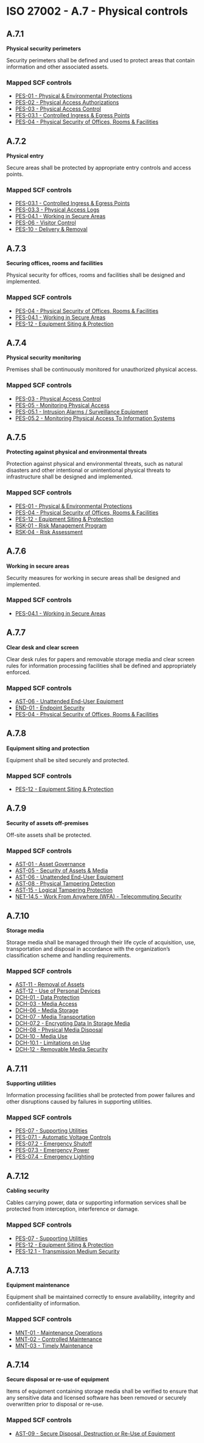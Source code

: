# ISO 27002 - A.7 - Physical controls
## A.7.1
**Physical security perimeters**

Security perimeters shall be defined and used to protect areas that contain information and other associated assets.
  
### Mapped SCF controls
- [PES-01 - Physical & Environmental Protections](../scf/pes-01-physical&environmentalprotections.md)
- [PES-02 - Physical Access Authorizations](../scf/pes-02-physicalaccessauthorizations.md)
- [PES-03 - Physical Access Control](../scf/pes-03-physicalaccesscontrol.md)
- [PES-03.1 - Controlled Ingress & Egress Points](../scf/pes-031-controlledingress&egresspoints.md)
- [PES-04 - Physical Security of Offices, Rooms & Facilities](../scf/pes-04-physicalsecurityofoffices,rooms&facilities.md)
  
## A.7.2
**Physical entry**

Secure areas shall be protected by appropriate entry controls and access points.
  
### Mapped SCF controls
- [PES-03.1 - Controlled Ingress & Egress Points](../scf/pes-031-controlledingress&egresspoints.md)
- [PES-03.3 - Physical Access Logs](../scf/pes-033-physicalaccesslogs.md)
- [PES-04.1 - Working in Secure Areas](../scf/pes-041-workinginsecureareas.md)
- [PES-06 - Visitor Control](../scf/pes-06-visitorcontrol.md)
- [PES-10 - Delivery & Removal](../scf/pes-10-delivery&removal.md)
  
## A.7.3
**Securing offices, rooms and facilities**

Physical security for offices, rooms and facilities shall be designed and implemented.
  
### Mapped SCF controls
- [PES-04 - Physical Security of Offices, Rooms & Facilities](../scf/pes-04-physicalsecurityofoffices,rooms&facilities.md)
- [PES-04.1 - Working in Secure Areas](../scf/pes-041-workinginsecureareas.md)
- [PES-12 - Equipment Siting & Protection](../scf/pes-12-equipmentsiting&protection.md)
  
## A.7.4
**Physical security monitoring**

Premises shall be continuously monitored for unauthorized physical access.
  
### Mapped SCF controls
- [PES-03 - Physical Access Control](../scf/pes-03-physicalaccesscontrol.md)
- [PES-05 - Monitoring Physical Access](../scf/pes-05-monitoringphysicalaccess.md)
- [PES-05.1 - Intrusion Alarms / Surveillance Equipment](../scf/pes-051-intrusionalarms/surveillanceequipment.md)
- [PES-05.2 - Monitoring Physical Access To Information Systems](../scf/pes-052-monitoringphysicalaccesstoinformationsystems.md)
  
## A.7.5
**Protecting against physical and environmental threats**

Protection against physical and environmental threats, such as natural disasters and other intentional or unintentional physical threats to infrastructure shall be designed and implemented.
  
### Mapped SCF controls
- [PES-01 - Physical & Environmental Protections](../scf/pes-01-physical&environmentalprotections.md)
- [PES-04 - Physical Security of Offices, Rooms & Facilities](../scf/pes-04-physicalsecurityofoffices,rooms&facilities.md)
- [PES-12 - Equipment Siting & Protection](../scf/pes-12-equipmentsiting&protection.md)
- [RSK-01 - Risk Management Program](../scf/rsk-01-riskmanagementprogram.md)
- [RSK-04 - Risk Assessment](../scf/rsk-04-riskassessment.md)
  
## A.7.6
**Working in secure areas**

Security measures for working in secure areas shall be designed and implemented.
  
### Mapped SCF controls
- [PES-04.1 - Working in Secure Areas](../scf/pes-041-workinginsecureareas.md)
  
## A.7.7
**Clear desk and clear screen**

Clear desk rules for papers and removable storage media and clear screen rules for information processing facilities shall be defined and appropriately enforced.
  
### Mapped SCF controls
- [AST-06 - Unattended End-User Equipment](../scf/ast-06-unattendedend-userequipment.md)
- [END-01 - Endpoint Security](../scf/end-01-endpointsecurity.md)
- [PES-04 - Physical Security of Offices, Rooms & Facilities](../scf/pes-04-physicalsecurityofoffices,rooms&facilities.md)
  
## A.7.8
**Equipment siting and protection**

Equipment shall be sited securely and protected.
  
### Mapped SCF controls
- [PES-12 - Equipment Siting & Protection](../scf/pes-12-equipmentsiting&protection.md)
  
## A.7.9
**Security of assets off-premises**

Off-site assets shall be protected.
  
### Mapped SCF controls
- [AST-01 - Asset Governance](../scf/ast-01-assetgovernance.md)
- [AST-05 - Security of Assets & Media](../scf/ast-05-securityofassets&media.md)
- [AST-06 - Unattended End-User Equipment](../scf/ast-06-unattendedend-userequipment.md)
- [AST-08 - Physical Tampering Detection](../scf/ast-08-physicaltamperingdetection.md)
- [AST-15 - Logical Tampering Protection](../scf/ast-15-logicaltamperingprotection.md)
- [NET-14.5 - Work From Anywhere (WFA) - Telecommuting Security](../scf/net-145-workfromanywherewfa-telecommutingsecurity.md)
  
## A.7.10
**Storage media**

Storage media shall be managed through their life cycle of acquisition, use, transportation and disposal in accordance with the organization’s classification scheme and handling requirements.
  
### Mapped SCF controls
- [AST-11 - Removal of Assets](../scf/ast-11-removalofassets.md)
- [AST-12 - Use of Personal Devices](../scf/ast-12-useofpersonaldevices.md)
- [DCH-01 - Data Protection](../scf/dch-01-dataprotection.md)
- [DCH-03 - Media Access](../scf/dch-03-mediaaccess.md)
- [DCH-06 - Media Storage](../scf/dch-06-mediastorage.md)
- [DCH-07 - Media Transportation](../scf/dch-07-mediatransportation.md)
- [DCH-07.2 - Encrypting Data In Storage Media](../scf/dch-072-encryptingdatainstoragemedia.md)
- [DCH-08 - Physical Media Disposal](../scf/dch-08-physicalmediadisposal.md)
- [DCH-10 - Media Use](../scf/dch-10-mediause.md)
- [DCH-10.1 - Limitations on Use](../scf/dch-101-limitationsonuse.md)
- [DCH-12 - Removable Media Security](../scf/dch-12-removablemediasecurity.md)
  
## A.7.11
**Supporting utilities**

Information processing facilities shall be protected from power failures and other disruptions caused by failures in supporting utilities.
  
### Mapped SCF controls
- [PES-07 - Supporting Utilities](../scf/pes-07-supportingutilities.md)
- [PES-07.1 - Automatic Voltage Controls](../scf/pes-071-automaticvoltagecontrols.md)
- [PES-07.2 - Emergency Shutoff](../scf/pes-072-emergencyshutoff.md)
- [PES-07.3 - Emergency Power](../scf/pes-073-emergencypower.md)
- [PES-07.4 - Emergency Lighting](../scf/pes-074-emergencylighting.md)
  
## A.7.12
**Cabling security**

Cables carrying power, data or supporting information services shall be protected from interception, interference or damage.
  
### Mapped SCF controls
- [PES-07 - Supporting Utilities](../scf/pes-07-supportingutilities.md)
- [PES-12 - Equipment Siting & Protection](../scf/pes-12-equipmentsiting&protection.md)
- [PES-12.1 - Transmission Medium Security](../scf/pes-121-transmissionmediumsecurity.md)
  
## A.7.13
**Equipment maintenance**

Equipment shall be maintained correctly to ensure availability, integrity and confidentiality of information.
  
### Mapped SCF controls
- [MNT-01 - Maintenance Operations](../scf/mnt-01-maintenanceoperations.md)
- [MNT-02 - Controlled Maintenance](../scf/mnt-02-controlledmaintenance.md)
- [MNT-03 - Timely Maintenance](../scf/mnt-03-timelymaintenance.md)
  
## A.7.14
**Secure disposal or re-use of equipment**

Items of equipment containing storage media shall be verified to ensure that any sensitive data and licensed software has been removed or securely overwritten prior to disposal or re-use.
  
### Mapped SCF controls
- [AST-09 - Secure Disposal, Destruction or Re-Use of Equipment](../scf/ast-09-securedisposal,destructionorre-useofequipment.md)
  